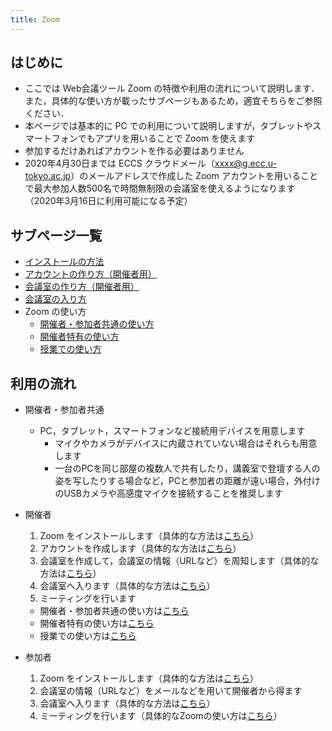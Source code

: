 ```yaml
---
title: Zoom
---
```


## はじめに

* ここでは Web会議ツール Zoom の特徴や利用の流れについて説明します．また，具体的な使い方が載ったサブページもあるため，適宜そちらをご参照ください．
* 本ページでは基本的に PC での利用について説明しますが，タブレットやスマートフォンでもアプリを用いることで Zoom を使えます
* 参加するだけあればアカウントを作る必要はありません
* 2020年4月30日までは ECCS クラウドメール（xxxx@g.ecc.u-tokyo.ac.jp）のメールアドレスで作成した Zoom アカウントを用いることで最大参加人数500名で時間無制限の会議室を使えるようになります（2020年3月16日に利用可能になる予定）


## サブページ一覧
* <a href="install" target="">インストールの方法<a/>  
* <a href="create_account" target="">アカウントの作り方（開催者用）<a/>  
* <a href="create_room" target="">会議室の作り方（開催者用）<a/>  
* <a href="join" target="">会議室の入り方<a/>  
* Zoom の使い方
  * <a href="how_to_use" target="">開催者・参加者共通の使い方<a/>  
  * <a href="how_to_use_host" target="">開催者特有の使い方<a/>  
  * <a href="how_to_use_classroom" target="">授業での使い方<a/>  


## 利用の流れ

* 開催者・参加者共通  
  * PC，タブレット，スマートフォンなど接続用デバイスを用意します
    * マイクやカメラがデバイスに内蔵されていない場合はそれらも用意します
    * 一台のPCを同じ部屋の複数人で共有したり，講義室で登壇する人の姿を写したりする場合など，PCと参加者の距離が遠い場合，外付けのUSBカメラや高感度マイクを接続することを推奨します  
	  
  
* 開催者
  1. Zoom をインストールします（具体的な方法は<a href="install" target="">こちら</a>）  
  1. アカウントを作成します（具体的な方法は<a href="create_account" target="">こちら</a>）
  1. 会議室を作成して，会議室の情報（URLなど）を周知します（具体的な方法は<a href="create_room" target="">こちら</a>）
  1. 会議室へ入ります（具体的な方法は<a href="join" target="">こちら</a>）
  1. ミーティングを行います
    * 開催者・参加者共通の使い方は<a href="how_to_use" target="">こちら</a>
	* 開催者特有の使い方は<a href="how_to_use_host" target="">こちら</a>
	* 授業での使い方は<a href="how_to_use_classroom" target="">こちら</a>
  
* 参加者
  1. Zoom をインストールします（具体的な方法は<a href="install" target="">こちら</a>）  
  1. 会議室の情報（URLなど）をメールなどを用いて開催者から得ます
  1. 会議室へ入ります（具体的な方法は<a href="join" target="">こちら</a>）
  1. ミーティングを行います（具体的なZoomの使い方は<a href="how_to_use" target="">こちら</a>）
